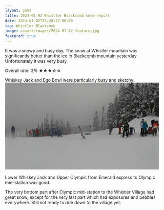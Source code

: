 ```yaml
---
layout: post
title: 2024-01-02 Whistler Blackcomb snow report
date: 2024-01-02T13:20:22-08:00
tag: Whistler Blackcomb
image: assets/images/2024-01-02-feature.jpg
featured: true
---
```

It was a snowy and busy day. The snow at Whistler mountain was significantly better than the ice in Blackcomb mountain yesterday.
Unfortunately it was very busy.

Overall rate: 3/5 ★★★☆☆

Whiskey Jack and Ego Bowl were particularly busy and sketchy.
![](/assets/images/2024-01-02-vlcsnap-2024-01-02-15h28m24s555.jpg)

Lower Whiskey Jack and Upper Olympic from Emerald express to Olympic mid-station was good.

The very bottom part after Olympic mid-station to the Whistler Village had great snow, except for the very last part which had exposures and pebbles everywhere. Still not ready to ride down to the village yet.
